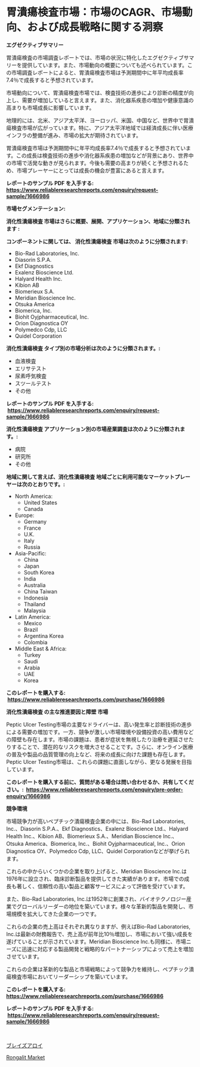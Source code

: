 <p><h1>胃潰瘍検査市場：市場のCAGR、市場動向、および成長戦略に関する洞察</h1></p><p><strong>エグゼクティブサマリー</strong></p>
<p><p>胃潰瘍検査の市場調査レポートでは、市場の状況に特化したエグゼクティブサマリーを提供しています。また、市場動向の概要についても述べられています。この市場調査レポートによると、胃潰瘍検査市場は予測期間中に年平均成長率7.4％で成長すると予想されています。 </p><p>市場動向について、胃潰瘍検査市場では、検査技術の進歩により診断の精度が向上し、需要が増加していると言えます。また、消化器系疾患の増加や健康意識の高まりも市場成長に影響しています。</p><p>地理的には、北米、アジア太平洋、ヨーロッパ、米国、中国など、世界中で胃潰瘍検査市場が広がっています。特に、アジア太平洋地域では経済成長に伴い医療インフラの整備が進み、市場の拡大が期待されています。</p><p>胃潰瘍検査市場は予測期間中に年平均成長率7.4％で成長すると予想されています。この成長は検査技術の進歩や消化器系疾患の増加などが背景にあり、世界中の市場で活発な動きが見られます。今後も需要の高まりが続くと予想されるため、市場プレーヤーにとっては成長の機会が豊富にあると言えます。</p></p>
<p><strong>レポートのサンプル PDF を入手する: <a href="https://www.reliableresearchreports.com/enquiry/request-sample/1666986">https://www.reliableresearchreports.com/enquiry/request-sample/1666986</a></strong></p>
<p><strong>市場セグメンテーション:</strong></p>
<p><strong> 消化性潰瘍検査 市場はさらに概要、展開、アプリケーション、地域に分類されます :</strong></p>
<p><strong>コンポーネントに関しては、 消化性潰瘍検査 市場は次のように分類されます: &nbsp;</strong></p>
<p><ul><li>Bio-Rad Laboratories, Inc.</li><li>Diasorin S.P.A.</li><li>Ekf Diagnostics</li><li>Exalenz Bioscience Ltd.</li><li>Halyard Health Inc.</li><li>Kibion AB</li><li>Biomerieux S.A.</li><li>Meridian Bioscience Inc.</li><li>Otsuka America</li><li>Biomerica, Inc.</li><li>Biohit Oyjpharmaceutical, Inc.</li><li>Orion Diagnostica OY</li><li>Polymedco Cdp, LLC</li><li>Quidel Corporation</li></ul></p>
<p><strong> 消化性潰瘍検査 タイプ別の市場分析は次のように分類されます。:</strong></p>
<p><ul><li>血液検査</li><li>エリサテスト</li><li>尿素呼気検査</li><li>スツールテスト</li><li>その他</li></ul></p>
<p><strong>レポートのサンプル PDF を入手する: &nbsp;<a href="https://www.reliableresearchreports.com/enquiry/request-sample/1666986">https://www.reliableresearchreports.com/enquiry/request-sample/1666986</a></strong></p>
<p><strong> 消化性潰瘍検査 アプリケーション別の市場産業調査は次のように分類されます。:</strong></p>
<p><ul><li>病院</li><li>研究所</li><li>その他</li></ul></p>
<p><strong>地域に関して言えば、消化性潰瘍検査 地域ごとに利用可能なマーケットプレーヤーは次のとおりです。:</strong></p>
<p><ul>
    <li>
        North America:
        <ul>
            <li>United States</li>
            <li>Canada</li>
        </ul>
    </li>
    <li>
        Europe:
        <ul>
            <li>Germany</li>
            <li>France</li>
            <li>U.K.</li>
            <li>Italy</li>
            <li>Russia</li>
        </ul>
    </li>
    <li>
        Asia-Pacific:
        <ul>
            <li>China</li>
            <li>Japan</li>
            <li>South Korea</li>
            <li>India</li>
            <li>Australia</li>
            <li>China Taiwan</li>
            <li>Indonesia</li>
            <li>Thailand</li>
            <li>Malaysia</li>
        </ul>
    </li>
    <li>
        Latin America:
        <ul>
            <li>Mexico</li>
            <li>Brazil</li>
            <li>Argentina Korea</li>
            <li>Colombia</li>
        </ul>
    </li>
    <li>
        Middle East & Africa:
        <ul>
            <li>Turkey</li>
            <li>Saudi</li>
            <li>Arabia</li>
            <li>UAE</li>
            <li>Korea</li>
        </ul>
    </li>
    </ul></p>
<p><strong>このレポートを購入する: &nbsp;<a href="https://www.reliableresearchreports.com/purchase/1666986">https://www.reliableresearchreports.com/purchase/1666986</a></strong></p>
<p><strong>消化性潰瘍検査 の主な推進要因と障壁 市場</strong></p>
<p><p>Peptic Ulcer Testing市場の主要なドライバーは、高い発生率と診断技術の進歩による需要の増加です。一方、競争が激しい市場環境や設備投資の高い費用などの障壁も存在します。市場の課題は、患者が症状を無視したり治療を遅延させたりすることで、潜在的なリスクを増大させることです。さらに、オンライン医療の普及や製品の品質管理の向上など、将来の成長に向けた課題も存在します。 Peptic Ulcer Testing市場は、これらの課題に直面しながら、更なる発展を目指しています。</p></p>
<p><strong>このレポートを購入する前に、質問がある場合は問い合わせるか、共有してください。:&nbsp; <a href="https://www.reliableresearchreports.com/enquiry/pre-order-enquiry/1666986">https://www.reliableresearchreports.com/enquiry/pre-order-enquiry/1666986</a></strong></p>
<p><strong>競争環境</strong></p>
<p><p>市場競争力が高いペプチック潰瘍検査企業の中には、Bio-Rad Laboratories, Inc.、Diasorin S.P.A.、Ekf Diagnostics、Exalenz Bioscience Ltd.、Halyard Health Inc.、Kibion AB、Biomerieux S.A.、Meridian Bioscience Inc.、Otsuka America、Biomerica, Inc.、Biohit Oyjpharmaceutical, Inc.、Orion Diagnostica OY、Polymedco Cdp, LLC、Quidel Corporationなどが挙げられます。</p><p>これらの中からいくつかの企業を取り上げると、Meridian Bioscience Inc.は1976年に設立され、臨床診断製品を提供してきた実績があります。市場での成長も著しく、信頼性の高い製品と顧客サービスによって評価を受けています。</p><p>また、Bio-Rad Laboratories, Inc.は1952年に創業され、バイオテクノロジー産業でグローバルリーダーの地位を築いています。様々な革新的製品を開発し、市場規模を拡大してきた企業の一つです。</p><p>これらの企業の売上高はそれぞれ異なりますが、例えばBio-Rad Laboratories, Inc.は最新の財務報告で、売上高が前年比10％増加し、市場において強い成長を遂げていることが示されています。Meridian Bioscience Inc.も同様に、市場ニーズに迅速に対応する製品開発と戦略的なパートナーシップによって売上を増加させています。</p><p>これらの企業は革新的な製品と市場戦略によって競争力を維持し、ペプチック潰瘍検査市場においてリーダーシップを築いています。</p></p>
<p><strong>このレポートを購入する: &nbsp; <a href="https://www.reliableresearchreports.com/purchase/1666986">https://www.reliableresearchreports.com/purchase/1666986</a></strong></p>
<p><strong>レポートのサンプル PDF を入手する: &nbsp;<a href="https://www.reliableresearchreports.com/enquiry/request-sample/1666986">https://www.reliableresearchreports.com/enquiry/request-sample/1666986</a></strong><strong></strong></p>
<p>&nbsp;</p>
<p><p><a href="https://medium.com/@jeannesawayn2023/%E3%83%96%E3%83%AC%E3%82%A4%E3%82%BA%E5%90%88%E9%87%91%E5%B8%82%E5%A0%B4%E3%81%AF-%E5%B8%82%E5%A0%B4%E3%82%B7%E3%82%A7%E3%82%A2-%E5%B8%82%E5%A0%B4%E3%83%88%E3%83%AC%E3%83%B3%E3%83%89-%E5%B8%82%E5%A0%B4%E6%88%90%E9%95%B7%E3%81%AB%E9%96%A2%E3%81%99%E3%82%8B%E6%83%85%E5%A0%B1%E3%82%92%E6%8F%90%E4%BE%9B%E3%81%97%E3%81%BE%E3%81%99-06cd8328c3c7">ブレイズアロイ</a></p><p><a href="https://artistic-helicopter-ca9.notion.site/Global-Rongalit-Market-Size-and-Market-Trends-Insights-and-Projections-from-2024-to-2031-7812089e3a44481e91b50873759e33dd">Rongalit Market</a></p></p>
